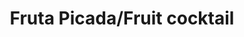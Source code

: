 ---
title: "Fruta Picada/Fruit cocktail"
price: "$6.60 ·—· $8.50"
category: "Snacks"
img: ""
desc: "Available in medium and large sizes"
---